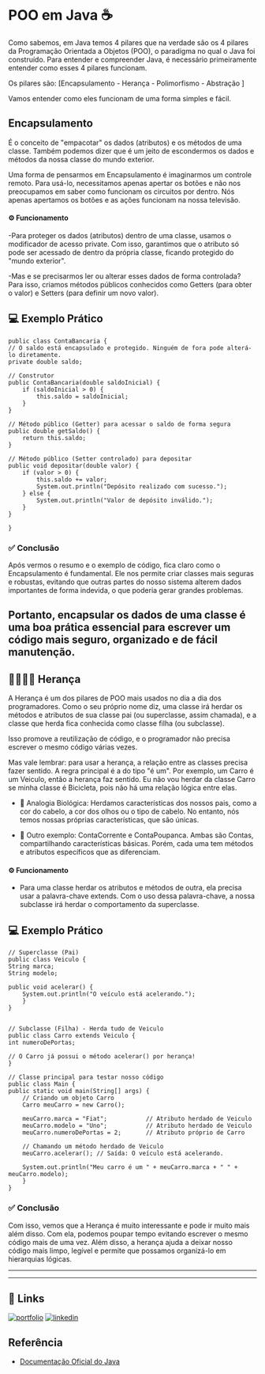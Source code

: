 
# POO em Java ☕

Como sabemos, em Java temos 4 pilares que na verdade são os 4 pilares da Programação Orientada a Objetos (POO), o paradigma no qual o Java foi construído. Para entender e compreender Java, é necessário primeiramente entender como esses 4 pilares funcionam.

Os pilares são: [Encapsulamento - Herança - Polimorfismo - Abstração ]

Vamos entender como eles funcionam de uma forma simples e fácil.

## Encapsulamento 

É o conceito de "empacotar" os dados (atributos) e os métodos de uma classe. Também podemos dizer que é um jeito de escondermos os dados e métodos da nossa classe do mundo exterior.

Uma forma de pensarmos em Encapsulamento é imaginarmos um controle remoto. Para usá-lo, necessitamos apenas apertar os botões e não nos preocupamos em saber como funcionam os circuitos por dentro. Nós apenas apertamos os botões e as ações funcionam na nossa televisão.

#### ⚙️ Funcionamento 

-Para proteger os dados (atributos) dentro de uma classe, usamos o modificador de acesso private. Com isso, garantimos que o atributo só pode ser acessado de dentro da própria classe, ficando protegido do "mundo exterior".

-Mas e se precisarmos ler ou alterar esses dados de forma controlada? Para isso, criamos métodos públicos conhecidos como Getters (para obter o valor) e Setters (para definir um novo valor).

## 💻 Exemplo Prático

    public class ContaBancaria {
    // O saldo está encapsulado e protegido. Ninguém de fora pode alterá-lo diretamente.
    private double saldo;

    // Construtor
    public ContaBancaria(double saldoInicial) {
        if (saldoInicial > 0) {
            this.saldo = saldoInicial;
        }
    }

    // Método público (Getter) para acessar o saldo de forma segura
    public double getSaldo() {
        return this.saldo;
    }

    // Método público (Setter controlado) para depositar
    public void depositar(double valor) {
        if (valor > 0) {
            this.saldo += valor;
            System.out.println("Depósito realizado com sucesso.");
        } else {
            System.out.println("Valor de depósito inválido.");
        }
    }

    }

   
### ✅ Conclusão
Após vermos o resumo e o exemplo de código, fica claro como o Encapsulamento é fundamental. Ele nos permite criar classes mais seguras e robustas, evitando que outras partes do nosso sistema alterem dados importantes de forma indevida, o que poderia gerar grandes problemas.

Portanto, encapsular os dados de uma classe é uma boa prática essencial para escrever um código mais seguro, organizado e de fácil manutenção.
-------------------------------------------------------------------------------------------
## 👨‍👩‍👧‍👦 Herança
A Herança é um dos pilares de POO mais usados no dia a dia dos programadores. Como o seu próprio nome diz, uma classe irá herdar os métodos e atributos de sua classe pai (ou superclasse, assim chamada), e a classe que herda fica conhecida como classe filha (ou subclasse).

Isso promove a reutilização de código, e o programador não precisa escrever o mesmo código várias vezes.

Mas vale lembrar: para usar a herança, a relação entre as classes precisa fazer sentido. A regra principal é a do tipo "é um". Por exemplo, um Carro é um Veiculo, então a herança faz sentido. Eu não vou herdar da classe Carro se minha classe é Bicicleta, pois não há uma relação lógica entre elas.

- 🧬 Analogia Biológica: Herdamos características dos nossos pais, como a cor do cabelo, a cor dos olhos ou o tipo de cabelo. No entanto, nós temos nossas próprias características, que são únicas.

- 🏦 Outro exemplo: ContaCorrente e ContaPoupanca. Ambas são Contas, compartilhando características básicas. Porém, cada uma tem métodos e atributos específicos que as diferenciam.

#### ⚙️ Funcionamento 
- Para uma classe herdar os atributos e métodos de outra, ela precisa usar a palavra-chave extends. Com o uso dessa palavra-chave, a nossa subclasse irá herdar o comportamento da superclasse.

## 💻 Exemplo Prático

    // Superclasse (Pai)
    public class Veiculo {
    String marca;
    String modelo;

    public void acelerar() {
        System.out.println("O veículo está acelerando.");
        }
    }


    // Subclasse (Filha) - Herda tudo de Veiculo
    public class Carro extends Veiculo {
    int numeroDePortas;

    // O Carro já possui o método acelerar() por herança!
    }

    // Classe principal para testar nosso código
    public class Main {
    public static void main(String[] args) {
        // Criando um objeto Carro
        Carro meuCarro = new Carro();

        meuCarro.marca = "Fiat";           // Atributo herdado de Veiculo
        meuCarro.modelo = "Uno";           // Atributo herdado de Veiculo
        meuCarro.numeroDePortas = 2;       // Atributo próprio de Carro

        // Chamando um método herdado de Veiculo
        meuCarro.acelerar(); // Saída: O veículo está acelerando.

        System.out.println("Meu carro é um " + meuCarro.marca + " " + meuCarro.modelo);
        }
    }

    

### ✅ Conclusão
Com isso, vemos que a Herança é muito interessante e pode ir muito mais além disso. Com ela, podemos poupar tempo evitando escrever o mesmo código mais de uma vez. Além disso, a herança ajuda a deixar nosso código mais limpo, legível e permite que possamos organizá-lo em hierarquias lógicas.
 
-------------------------------------------------------------------------------------------

-------------------------------------------------------------------------------------------
## 🔗 Links
[![portfolio](https://img.shields.io/badge/my_portfolio-000?style=for-the-badge&logo=ko-fi&logoColor=white)](https://github.com/furtuozo/)
[![linkedin](https://img.shields.io/badge/linkedin-0A66C2?style=for-the-badge&logo=linkedin&logoColor=white)](https://www.linkedin.com/in/joaofurtuozo/)


## Referência

 - [Documentação Oficial do Java](https://dev.java/learn/)




